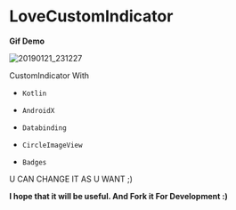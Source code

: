 # LoveCustomIndicator


**Gif Demo**

![20190121_231227](https://user-images.githubusercontent.com/26750131/51496424-ba9daa80-1d8d-11e9-823f-c25cc57d49bc.gif)





CustomIndicator With 

- ```Kotlin``` 

- ```AndroidX``` 

- ```Databinding```

- ```CircleImageView```

- ```Badges```




U CAN CHANGE IT AS U WANT ;)

__I hope that it will be useful. And Fork it For Development :)__

